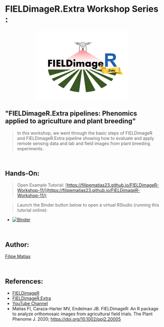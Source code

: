 # FIELDimageR.Extra Workshop Series : 

<p align="center">
<a href="https://github.com/OpenDroneMap/FIELDimageR"><img src="https://raw.githubusercontent.com/filipematias23/images/master/readme/FIELDimageR_Extra.jpg" width=60% height=60% title="Watch the video"></a>
</p>

## "FIELDimageR.Extra pipelines: Phenomics applied to agriculture and plant breeding"

> In this workshop, we went through the basic steps of FIELDimageR and FIELDimageR.Extra pipeline showing how to evaluate and apply remote sensing data and lab and field images from plant breeding experiments. 

<br />

## Hands-On:

> Open Example Tutorial: [https://filipematias23.github.io/FIELDimageR-Workshop-11/](https://filipematias23.github.io/FIELDimageR-Workshop-11/)

> Launch the Binder button below to open a virtual RStudio (running this tutorial online):

* [![Binder](https://mybinder.org/badge_logo.svg)](https://mybinder.org/v2/gh/filipematias23/FIELDimageR.Extra-Workshop.git/master?urlpath=rstudio)

<br />

## Author: 
[Filipe Matias](https://github.com/filipematias23)

<br />

## References:
* [FIELDimageR](https://github.com/OpenDroneMap/FIELDimageR)
* [FIELDimageR.Extra](https://github.com/filipematias23/FIELDimageR.Extra)
* [YouTube Channel](https://www.youtube.com/channel/UCeOLCtHrnh2tOosDdRobe8g?view_as=subscriber)
* Matias FI, Caraza-Harter MV, Endelman JB. FIELDimageR: An R package to analyze orthomosaic images from agricultural field trials. The Plant Phenome J. 2020; https://doi.org/10.1002/ppj2.20005


